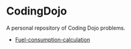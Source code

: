 # CodingDojo

A personal repository of Coding Dojo problems.

- [Fuel-consumption-calculation](Fuel-consumption-calculation "Spring Boot Fuel Consumption Calculation")
